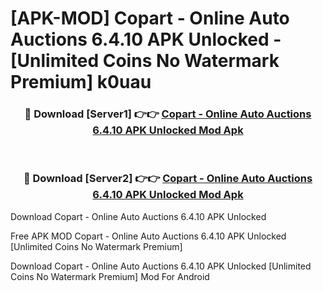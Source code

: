 # [APK-MOD] Copart - Online Auto Auctions 6.4.10 APK Unlocked - [Unlimited Coins No Watermark Premium] k0uau



<div align="center">
<h3>🔴 Download [Server1] 👉👉 <a href="https://momento.my/?title=Copart_-_Online_Auto_Auctions_6.4.10_APK_Unlocked">Copart - Online Auto Auctions 6.4.10 APK Unlocked Mod Apk</a></h3><br>

<h3>🔴 Download [Server2] 👉👉 <a href="https://momento.my/?title=Copart_-_Online_Auto_Auctions_6.4.10_APK_Unlocked">Copart - Online Auto Auctions 6.4.10 APK Unlocked Mod Apk</a></h3>
</div>



Download Copart - Online Auto Auctions 6.4.10 APK Unlocked 

Free APK MOD Copart - Online Auto Auctions 6.4.10 APK Unlocked [Unlimited Coins No Watermark Premium]

Download Copart - Online Auto Auctions 6.4.10 APK Unlocked [Unlimited Coins No Watermark Premium] Mod For Android
